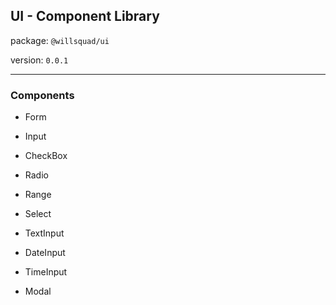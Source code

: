 ## UI - Component Library

package: `@willsquad/ui`

version: `0.0.1`

---

### Components
- Form
- Input
- CheckBox
- Radio
- Range
- Select
- TextInput
- DateInput
- TimeInput

- Modal
